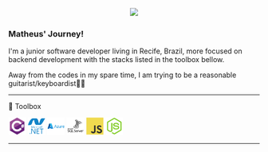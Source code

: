 <p align="center">
  <img src="https://media3.giphy.com/media/liUhPmZdArpYc/giphy.gif?cid=790b7611a1aaad239d6500d76e2a45ad5fdbc3ba8d7ce562&rid=giphy.gif&ct=g" height="140px">
</p>

### Matheus' Journey!

I'm a junior software developer living in Recife, Brazil, more focused on backend development with the stacks listed in the toolbox bellow.

Away from the codes in my spare time, I am trying to be a reasonable guitarist/keyboardist🎸🎹

---

🧰 Toolbox

<img src="https://raw.githubusercontent.com/devicons/devicon/master/icons/csharp/csharp-original.svg" width="35" height="35"> <img src="https://raw.githubusercontent.com/devicons/devicon/master/icons/dot-net/dot-net-plain-wordmark.svg" width="35" height="35"> <img src="https://raw.githubusercontent.com/devicons/devicon/master/icons/azure/azure-original-wordmark.svg" width="35" height="35"> <img src="https://raw.githubusercontent.com/devicons/devicon/master/icons/microsoftsqlserver/microsoftsqlserver-plain-wordmark.svg" width="35" height="35"> <img src="https://raw.githubusercontent.com/devicons/devicon/master/icons/javascript/javascript-original.svg" width="35" height="35"> <img src="https://raw.githubusercontent.com/devicons/devicon/master/icons/nodejs/nodejs-original.svg" width="35" height="35">

---
